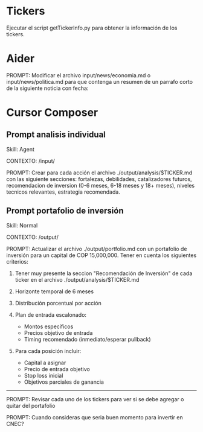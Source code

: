 # Tickers

Ejecutar el script getTickerInfo.py para obtener la información de los tickers.

# Aider

PROMPT: Modificar el archivo input/news/economia.md o input/news/politica.md para que contenga un resumen de un parrafo corto de la siguiente noticia con fecha:

# Cursor Composer

## Prompt analisis individual

Skill: Agent

CONTEXTO: /input/

PROMPT: Crear para cada acción el archivo ./output/analysis/$TICKER.md con las siguiente secciones: fortalezas, debilidades, catalizadores futuros, recomendacion de inversion (0-6 meses, 6-18 meses y 18+ meses), niveles tecnicos relevantes, estrategia recomendada.

## Prompt portafolio de inversión

Skill: Normal

CONTEXTO: /output/

PROMPT: Actualizar el archivo ./output/portfolio.md con un portafolio de inversión para un capital de COP 15,000,000. Tener en cuenta los siguientes criterios:

1. Tener muy presente la seccion "Recomendación de Inversión" de cada ticker en el archivo ./output/analysis/$TICKER.md
2. Horizonte temporal de 6 meses
3. Distribución porcentual por acción
4. Plan de entrada escalonado:

   - Montos específicos
   - Precios objetivo de entrada
   - Timing recomendado (inmediato/esperar pullback)

5. Para cada posición incluir:

   - Capital a asignar
   - Precio de entrada objetivo
   - Stop loss inicial
   - Objetivos parciales de ganancia

---

PROMPT: Revisar cada uno de los tickers para ver si se debe agregar o quitar del portafolio

PROMPT: Cuando consideras que seria buen momento para invertir en CNEC?
